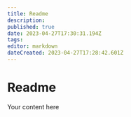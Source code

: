 ```yaml
---
title: Readme
description: 
published: true
date: 2023-04-27T17:30:31.194Z
tags: 
editor: markdown
dateCreated: 2023-04-27T17:28:42.601Z
---
```


# Readme			
Your content here